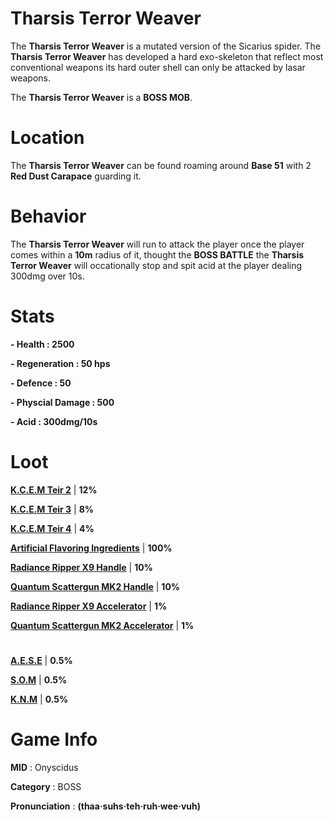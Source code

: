 # Tharsis Terror Weaver

The **Tharsis Terror Weaver** is a mutated version of the Sicarius spider. The **Tharsis Terror Weaver** has developed a hard exo-skeleton that reflect most conventional weapons its hard outer shell can only be attacked by lasar weapons.

The **Tharsis Terror Weaver** is a **BOSS MOB**.

# Location

The **Tharsis Terror Weaver** can be found roaming around **Base 51** with 2 **Red Dust Carapace** guarding it.

# Behavior

The **Tharsis Terror Weaver** will run to attack the player once the player comes within a **10m** radius of it, thought the **BOSS BATTLE** the **Tharsis Terror Weaver** will occationally stop and spit acid at the player dealing 300dmg over 10s.

# Stats 

**- Health : 2500**

**- Regeneration : 50 hps**

**- Defence : 50**

**- Physcial Damage : 500**

**- Acid : 300dmg/10s** 

# Loot

[**K.C.E.M Teir 2**](https://github.com/AlphaMC0/Lone-Martian/blob/main/Game%20Items/Upgrade%20Modules/Kreger%20Cybernetic%20Exoskeleton%20Module%20Teir%202%20(K.C.E.M%20Teir%202).md) | **12%**

[**K.C.E.M Teir 3**](https://github.com/AlphaMC0/Lone-Martian/blob/main/Game%20Items/Upgrade%20Modules/Kreger%20Cybernetic%20Exoskeleton%20Module%20Teir%203%20(K.C.E.M%20Teir%203).md) | **8%**

[**K.C.E.M Teir 4**](https://github.com/AlphaMC0/Lone-Martian/blob/main/Game%20Items/Upgrade%20Modules/Kreger%20Cybernetic%20Exoskeleton%20Module%20Teir%204%20(K.C.E.M%20Teir%204).md) | **4%**

[**Artificial Flavoring Ingredients**](https://github.com/AlphaMC0/Lone-Martian/blob/main/Game%20Items/Food/Ingredients/Artificial%20Flavoring%20Ingredients.md) | **100%**

[**Radiance Ripper X9 Handle**](https://github.com/AlphaMC0/Lone-Martian/blob/main/Game%20Items/Weapon%20Components/Radiance%20Ripper%20X9%20Handle.md) | **10%**

[**Quantum Scattergun MK2 Handle**](https://github.com/AlphaMC0/Lone-Martian/blob/main/Game%20Items/Weapon%20Components/Quantum%20Scattergun%20MK2%20Handle.md) | **10%**

[**Radiance Ripper X9 Accelerator**](https://github.com/AlphaMC0/Lone-Martian/blob/main/Game%20Items/Weapon%20Components/Radiance%20Ripper%20X9%20Accelerator.md) | **1%**

[**Quantum Scattergun MK2 Accelerator**](https://github.com/AlphaMC0/Lone-Martian/blob/main/Game%20Items/Weapon%20Components/Quantum%20Scattergun%20MK2%20Accelerator.md) | **1%**

#

[**A.E.S.E**](https://github.com/AlphaMC0/Lone-Martian/blob/main/Game%20Items/Upgrade%20Modules/Amity%20Energy%20Saber%20Enhancer%20(A.E.S.E).md) | **0.5%**

[**S.O.M**](https://github.com/AlphaMC0/Lone-Martian/blob/main/Game%20Items/Upgrade%20Modules/Singularity%20Onyx%20Module%20(S.O.M).md) | **0.5%**

[**K.N.M**](https://github.com/AlphaMC0/Lone-Martian/blob/main/Game%20Items/Upgrade%20Modules/Krieger%20Nexus%20Module%20(K.N.M).md) | **0.5%**

# Game Info

**MID** : Onyscidus

**Category** : BOSS

**Pronunciation** : **(thaa·suhs·teh·ruh·wee·vuh)**
